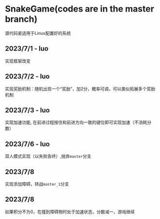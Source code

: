 # SnakeGame(codes are in the master branch) 
源代码紧适用于Linux配置好的系统

## 2023/7/1 - luo
实现框架改变

## 2023/7/2 - luo
实现奖励机制：随机出现一个“奖励”，加2分，概率可调，可以类似拓展多个奖励机制

## 2023/7/3 - luo
实现加速功能, 在前进过程按住和前进方向一致的键位即可实现加速（不消耗分数）

## 2023/7/6 - luo
双人模式实现（以失败告终）,抛弃`master`分支

## 2023/7/8
实现添加障碍，转战`master_1`分支

## 2023/7/8
如果积分不为0，在撞到障碍物时处于加速状态，分数减一，游戏继续
